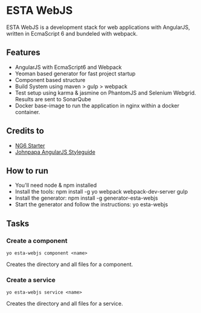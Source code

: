 # ESTA WebJS
ESTA WebJS is a development stack for web applications with AngularJS, written in EcmaScript 6 and bundeled with webpack.

## Features
* AngularJS with EcmaScript6 and Webpack
* Yeoman based generator for fast project startup
* Component based structure
* Build System using maven > gulp > webpack
* Test setup using karma & jasmine on PhantomJS and Selenium Webgrid. Results are sent to SonarQube
* Docker base-image to run the application in nginx within a docker container.

## Credits to
* [NG6 Starter](https://github.com/AngularClass/NG6-starter)
* [Johnpapa AngularJS Styleguide](https://github.com/johnpapa/angular-styleguide)

## How to run
* You'll need node & npm installed
* Install the tools: npm install -g yo webpack webpack-dev-server gulp
* Install the generator: npm install -g generator-esta-webjs
* Start the generator and follow the instructions: yo esta-webjs

## Tasks

### Create a component

`yo esta-webjs component <name>`

Creates the directory and all files for a component.

### Create a service

`yo esta-webjs service <name>`

Creates the directory and all files for a service.